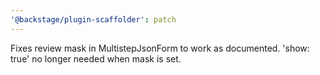 ```yaml
---
'@backstage/plugin-scaffolder': patch
---
```


Fixes review mask in MultistepJsonForm to work as documented. 'show: true' no longer needed when mask is set.

